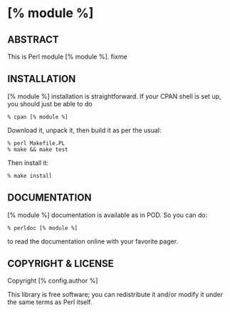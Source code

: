 [% module %]
========================

ABSTRACT
------------------------

This is Perl module [% module %].
fixme


INSTALLATION
------------------------

[% module %] installation is straightforward. If your CPAN shell is set up,
you should just be able to do

    % cpan [% module %]

Download it, unpack it, then build it as per the usual:

    % perl Makefile.PL
    % make && make test

Then install it:

    % make install


DOCUMENTATION
------------------------

[% module %] documentation is available as in POD. So you can do:

    % perldoc [% module %]

to read the documentation online with your favorite pager.


COPYRIGHT & LICENSE
------------------------

Copyright [% config.author %]

This library is free software; you can redistribute it and/or modify
it under the same terms as Perl itself.

